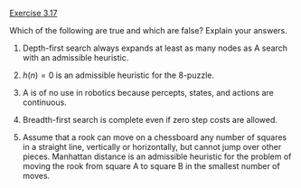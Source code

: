 [Exercise 3.17](ex_17/)

Which of the following are true and which are false? Explain your
answers.

1.  Depth-first search always expands at least as many nodes as A search
    with an admissible heuristic.

2.  $h(n)=0$ is an admissible heuristic for the 8-puzzle.

3.  A is of no use in robotics because percepts, states, and actions
    are continuous.

4.  Breadth-first search is complete even if zero step costs
    are allowed.

5.  Assume that a rook can move on a chessboard any number of squares in
    a straight line, vertically or horizontally, but cannot jump over
    other pieces. Manhattan distance is an admissible heuristic for the
    problem of moving the rook from square A to square B in the smallest
    number of moves.
